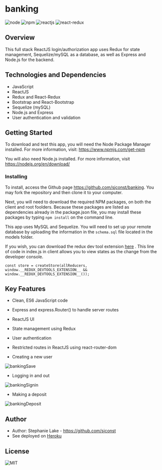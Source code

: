 # banking
![node](https://img.shields.io/node/v/express) ![npm](https://img.shields.io/npm/v/express) ![reactjs](https://img.shields.io/badge/ReactJS-v16.12.0-green) ![react-redux](https://img.shields.io/badge/react--redux-v7.1.3-green)

## Overview
This full stack ReactJS login/authorization app uses Redux for state management, Sequelize/mySQL as a database, as well as Express and Node.js for the backend.

## Technologies and Dependencies
- JavaScript
- ReactJS
- Redux and React-Redux
- Bootstrap and React-Bootstrap
- Sequelize (mySQL)
- Node.js and Express
- User authentication and validation

## Getting Started

To download and test this app, you will need the Node Package Manager installed.  For more information, visit: <https://www.npmjs.com/get-npm>

You will also need Node.js installed.  For more information, visit <https://nodejs.org/en/download/>

### Installing

To install, access the Github page <https://github.com/sjconst/banking>.  You may fork the repository and then clone it to your computer.  

Next, you will need to download the required NPM packages, on both the client and root foolders. Because these packages are listed as dependencies already in the package.json file, you may install these packages by typing `npm install` on the command line. 

This app uses MySQL and Sequelize. You will need to set up your remote database by uploading the information in the `schema.sql` file located in the models folder. 

If you wish, you can download the redux dev tool extension [here](https://chrome.google.com/webstore/detail/redux-devtools/lmhkpmbekcpmknklioeibfkpmmfibljd?hl=en) . This line of code in index.js in client allows you to view states as the change from the developer console. 

``` 
const store = createStore(allReducers, window.__REDUX_DEVTOOLS_EXTENSION__ && window.__REDUX_DEVTOOLS_EXTENSION__());

```

## Key Features

* Clean, ES6 JavaScript code
* Express and express.Router() to handle server routes
* ReactJS UI 
* State management using Redux
* User authentication
* Restricted routes in ReactJS using react-router-dom

* Creating a new user

![bankingSave](https://user-images.githubusercontent.com/42453320/71116740-87c08a00-2189-11ea-9142-5ecc0603367a.gif)

* Logging in and out

![bankingSignin](https://user-images.githubusercontent.com/42453320/71116923-ef76d500-2189-11ea-890f-644cfed2dca1.gif)

* Making a deposit

![bankingDeposit](https://user-images.githubusercontent.com/42453320/71117070-48df0400-218a-11ea-9cfd-1a459703c11f.gif)

## Author

* Author: Stephanie Lake - https://github.com/sjconst
* See deployed on [Heroku](https://morning-reaches-86783.herokuapp.com/)

## License

![MIT](https://img.shields.io/bower/l/bootstrap)